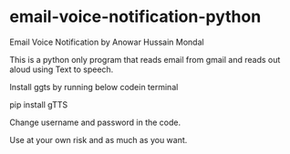 # email-voice-notification-python
Email Voice Notification by Anowar Hussain Mondal

This is a python only program that reads email from gmail and reads out aloud using Text to speech.

Install ggts by running below codein terminal

 pip install gTTS
 
Change username and password in the code.


Use at your own risk and as much as you want.
